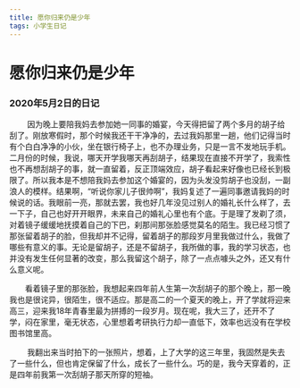 ```yaml
---
title: 愿你归来仍是少年
tags: 小学生日记
---
```


# **愿你归来仍是少年**
### 2020年5月2日的日记

&emsp;&emsp; 因为晚上要陪我妈去参加她一同事的婚宴，今天得把留了两个多月的胡子给刮了。刚放寒假时，那个时候我还干干净净的，去过我妈那里一趟，他们记得当时有个白白净净的小伙，坐在银行椅子上，也不办理业务，只是一言不发地玩手机。二月份的时候，我说，哪天开学我哪天再刮胡子，结果现在直接不开学了，我索性也不再想刮胡子的事，就一直留着，反正顶端效应，胡子看起来好像也已经长到极限了。所以我本是不想陪我妈去参加这个婚宴的，因为头发没剪胡子也没刮，一副浪人的模样。结果啊，“听说你家儿子很帅啊”，我妈复述了一遍同事邀请我妈的时候说的话。我眼前一亮，那就去罢，我也好几年没见过别人的婚礼长什么样了，去一下子，自己也好开开眼界，未来自己的婚礼心里也有个底。于是理了发剃了须，对着镜子缓缓地抚摸着自己的下巴，刹那间那张脸感觉莫名的陌生。我已经习惯了那张留着胡子的脸，但我却并不记得，留着胡子的那段岁月里我做过什么，我做了哪些有意义的事。无论是留胡子，还是不留胡子，我所做的事，我的学习状态，也并没有发生任何显著的改变，那么我留这个胡子，除了一点点噱头之外，还又有什么意义呢。

&emsp;&emsp;看着镜子里的那张脸，我想起来四年前人生第一次刮胡子的那个晚上，那一晚我也是很诧异，很陌生，很不适应。那是高二的一个夏天的晚上，开了学就将迎来高三，迎来我18年青春里最为拼搏的一段岁月。现在呢，我大三了，还开不了学，闷在家里，毫无状态，心里想着考研执行力却一直低下，效率也远没有在学校图书馆里高。

&emsp;&emsp; 我翻出来当时拍下的一张照片，想着，上了大学的这三年里，我固然是失去了一些什么，但也肯定保留了什么，成长了一些什么。巧的是，我今天穿着的，正是四年前我第一次刮胡子那天所穿的短袖。